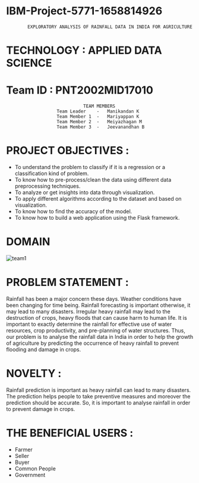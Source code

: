 
#   **IBM-Project-5771-1658814926**
            EXPLORATORY ANALYSIS OF RAINFALL DATA IN INDIA FOR AGRICULTURE
# TECHNOLOGY : APPLIED DATA SCIENCE
#  Team ID : PNT2002MID17010                                                     
                                 TEAM MEMBERS 
                       Team Leader    -   Manikandan K
                       Team Member 1  -   Mariyappan K
                       Team Member 2  -   Meiyazhagan M 
                       Team Member 3  -   Jeevanandhan B

# PROJECT OBJECTIVES : 
* To understand the problem to classify if it is a regression or a classification kind of problem.
* To know how to pre-process/clean the data using different data preprocessing techniques.
* To analyze or get insights into data through visualization.
* To apply different algorithms according to the dataset and based on visualization.
* To know how to find the accuracy of the model.
* To know how to build a web application using the Flask framework.

# DOMAIN
![team1](https://user-images.githubusercontent.com/115522489/195401655-6979ad30-f5d4-4499-862c-7f9fbcfdd0ed.jpeg)
# PROBLEM STATEMENT :
Rainfall has been a major concern these days. Weather conditions have been changing for time being. Rainfall forecasting is important otherwise, it may lead to many disasters. Irregular heavy rainfall may lead to the destruction of crops, heavy floods that can cause harm to human life. It is important to exactly determine the rainfall for effective use of water resources, crop productivity, and pre-planning of water structures. Thus, our problem is to analyse the rainfall data in India in order to help the growth of agriculture by predicting the occurrence of heavy rainfall to prevent flooding and damage in crops.

# NOVELTY :
Rainfall prediction is important as heavy rainfall can lead to many disasters. The prediction helps people to take preventive measures and moreover the prediction should be accurate. So, it is important to analyse rainfall in order to prevent damage in crops.
# THE BENEFICIAL USERS :
- Farmer
- Seller
- Buyer
- Common People
- Government

